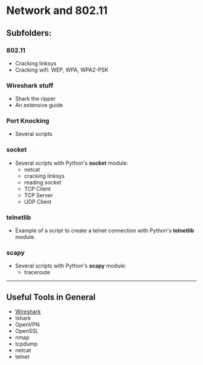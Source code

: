 # Network and 802.11

## Subfolders:

### 802.11

- Cracking linksys
- Cracking wifi: WEP, WPA, WPA2-PSK


### Wireshark stuff

- Shark the ripper
- An extensive guide

### Port Knocking

- Several scripts

### socket

- Several scripts with Python's **socket** module:
    * netcat
    * cracking linksys
    * reading socket
    * TCP Client
    * TCP Server
    * UDP Client


### telnetlib

- Example of a script to create a telnet connection with Python's **telnetlib** module.


### scapy

- Several scripts with Python's **scapy** module:
    * traceroute



---

## Useful Tools in General

- [Wireshark](http://bt3gl.github.io/wiresharking-for-fun-or-profit.html)
- tshark
- OpenVPN
- OpenSSL
- nmap
- tcpdump
- netcat
- telnet
